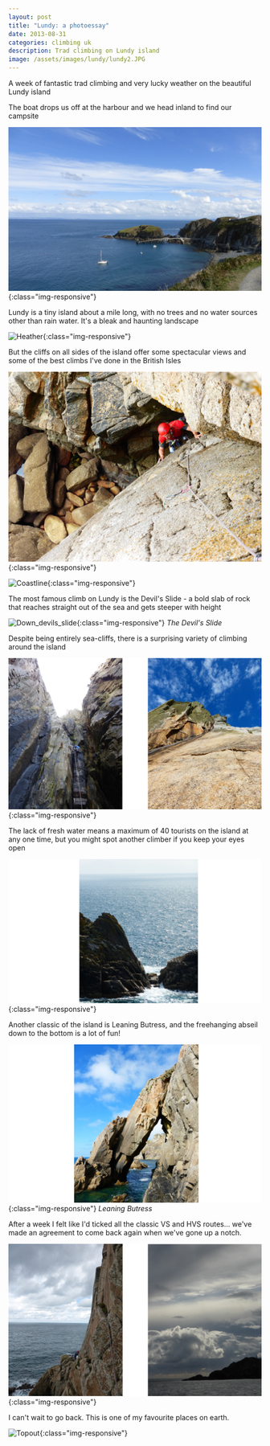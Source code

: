 ```yaml
---
layout: post
title: "Lundy: a photoessay"
date: 2013-08-31
categories: climbing uk
description: Trad climbing on Lundy island
image: /assets/images/lundy/lundy2.JPG
---
```


A week of fantastic trad climbing and very lucky weather on the beautiful Lundy island

The boat drops us off at the harbour and we head inland to find our campsite

![Harbour](/assets/images/lundy/lundy14.JPG){:class="img-responsive"}

Lundy is a tiny island about a mile long, with no trees and no water sources other than rain water. It's a bleak and haunting landscape

![Heather](/assets/images/lundy/lundy9.JPG){:class="img-responsive"}

But the cliffs on all sides of the island offer some spectacular views and some of the best climbs I've done in the British Isles

![Lee_climbing](/assets/images/lundy/lundy1.JPG){:class="img-responsive"}

![Coastline](/assets/images/lundy/lundy8.JPG){:class="img-responsive"}

The most famous climb on Lundy is the Devil's Slide - a bold slab of rock that reaches straight out of the sea and gets steeper with height

![Down_devils_slide](/assets/images/lundy/lundy3.JPG){:class="img-responsive"}
*The Devil's Slide*

Despite being entirely sea-cliffs, there is a surprising variety of climbing around the island

![2_up_devils_slab](/assets/images/lundy/lundy11.JPG){:class="img-responsive"}

The lack of fresh water means a maximum of 40 tourists on the island at any one time, but you might spot another climber if you keep your eyes open

![Climbers_across_the_sea](/assets/images/lundy/lundy5.JPG){:class="img-responsive"}

Another classic of the island is Leaning Butress, and the freehanging abseil down to the bottom is a lot of fun!

![Leaning_butress](/assets/images/lundy/lundy6.JPG){:class="img-responsive"}
*Leaning Butress*

After a week I felt like I'd ticked all the classic VS and HVS routes... we've made an agreement to come back again when we've gone up a notch.

![2_coast](/assets/images/lundy/lundy13.JPG){:class="img-responsive"}

I can't wait to go back. This is one of my favourite places on earth.

![Topout](/assets/images/lundy/lundy12.JPG){:class="img-responsive"}

